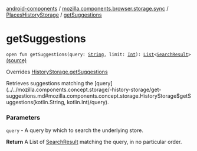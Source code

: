 [android-components](../../index.md) / [mozilla.components.browser.storage.sync](../index.md) / [PlacesHistoryStorage](index.md) / [getSuggestions](./get-suggestions.md)

# getSuggestions

`open fun getSuggestions(query: `[`String`](https://kotlinlang.org/api/latest/jvm/stdlib/kotlin/-string/index.html)`, limit: `[`Int`](https://kotlinlang.org/api/latest/jvm/stdlib/kotlin/-int/index.html)`): `[`List`](https://kotlinlang.org/api/latest/jvm/stdlib/kotlin.collections/-list/index.html)`<`[`SearchResult`](../../mozilla.components.concept.storage/-search-result/index.md)`>` [(source)](https://github.com/mozilla-mobile/android-components/blob/master/components/browser/storage-sync/src/main/java/mozilla/components/browser/storage/sync/PlacesHistoryStorage.kt#L68)

Overrides [HistoryStorage.getSuggestions](../../mozilla.components.concept.storage/-history-storage/get-suggestions.md)

Retrieves suggestions matching the [query](../../mozilla.components.concept.storage/-history-storage/get-suggestions.md#mozilla.components.concept.storage.HistoryStorage$getSuggestions(kotlin.String, kotlin.Int)/query).

### Parameters

`query` - A query by which to search the underlying store.

**Return**
A List of [SearchResult](../../mozilla.components.concept.storage/-search-result/index.md) matching the query, in no particular order.

